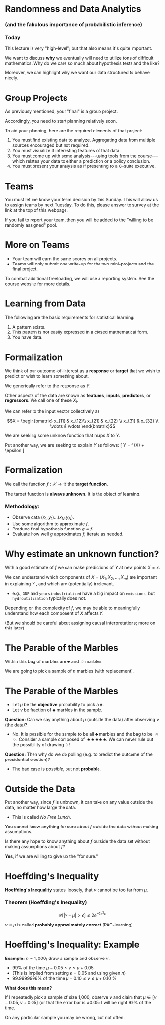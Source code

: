 <!-- slide -->

# Randomness and Data Analytics

### (and the fabulous importance of probabilistic inference)

<!-- slide -->

### Today

This lecture is very "high-level"; but that also means it's quite important.

We want to discuss **why** we eventually will need to utilize tons of difficult mathematics. Why do we care so much about hypothesis tests and the like?

Moreover, we can highlight why we want our data structured to behave nicely.

<!-- slide -->
# Group Projects

As previousy mentioned, your "final" is a group project.

Accordingly, you need to start planning relatively soon.

To aid your planning, here are the required elements of that project:

1. You must find existing data to analyze. Aggregating data from multiple sources encouraged but not required.
2. You must visualize 3 interesting features of that data.
3. You must come up with some analysis---using tools from the course---which relates your data to either a prediction or a policy conclusion.
4. You must present your analysis as if presenting to a C-suite executive.

<!-- slide -->
# Teams

You must let me know your team decision by this Sunday. This will allow us to assign teams by next Tuesday. To do this, please answer to survey at the link at the top of this webpage.

If you fail to report your team, then you will be added to the "willing to be randomly assigned" pool.


<!-- slide -->
# More on Teams

- Your team will earn the same scores on all projects.
- Teams will only submit one write-up for the two mini-projects and the final project. 

To combat additional freeloading, we will use a reporting system. See the course website for more details.

<!-- slide -->
# Learning from Data

The following are the basic requirements for statistical learning:

1. A pattern exists.
2. This pattern is not easily expressed in a closed mathematical form.
3. You have data.

<!-- slide -->
# Formalization

We think of our outcome-of-interest as a **response** or **target** that we wish to predict or wish to learn something about.

We generically refer to the response as $Y$.

Other aspects of the data are known as **features**, **inputs**, **predictors**, or **regressors**. We call one of these $X_i$.

We can refer to the input vector collectively as

$$X = \begin{bmatrix} x_{11} & x_{12}\\
x_{21} & x_{22} \\
x_{31} & x_{32} \\
\vdots & \vdots
\end{bmatrix}$$

We are seeking some unknow function that maps $X$ to $Y$.

Put another way, we are seeking to explain $Y$ as follows:
\[
Y = f (X) + \epsilon
\]

<!-- slide -->
# Formalization

We call the function $f : \mathcal{X} \to \mathcal{Y}$ the **target function**.

The target function is **always unknown**. It is the object of learning.

### Methodology:
- Observe data $(x_1, y_1) \dots (x_N, y_N)$.
- Use some algorithm to approximate $f$.
- Produce final hypothesis function $g \approx f$.
- Evaluate how well $g$ approximates $f$; iterate as needed.


<!-- slide -->
# Why estimate an unknown function?

With a good estimate of $f$ we can make predictions of $Y$ at new points $X = x$.

We can understand which components of $X = (X_1, X_2, \dots , X_m)$ are important in explaining $Y$ , and which are (potentially) irrelevant.

- e.g., `GDP` and `yearsindustrialized` have a big impact on `emissions`, but `hydroutilization` typically does not.

Depending on the complexity of $f$, we may be able to meaningfully understand how each component of $X$ affects $Y$.

(But we should be careful about assigning causal interpretations; more on this later)


<!-- slide -->

# The Parable of the Marbles

Within this bag of marbles are $\clubsuit$ and $\diamondsuit$ marbles

We are going to pick a sample of $n$ marbles (with replacement).

<!-- slide -->
# The Parable of the Marbles

- Let $\mu$ be the **objective** probability to pick a $\clubsuit$.
- Let $\nu$ be fraction of $\clubsuit$ marbles in the sample.

**Question:** Can we say anything about $\mu$ (outside the data) after observing $\nu$ (the data)?

- No. It is possible for the sample to be all $\clubsuit$ marbles and the bag to be $\approx \diamondsuit$. Consider a sample composed of  $~\clubsuit~\clubsuit~\clubsuit~\clubsuit~\clubsuit$. We can never rule out the possibility of drawing $\diamondsuit$!

**Question:** Then why do we do polling (e.g. to predict the outcome of the presidential election)?
- The bad case is *possible*, but not **probable**.

<!-- slide -->

# Outside the Data

Put another way, since $f$ is unknown, it can take on any value outside the data, no matter how large the data.

- This is called *No Free Lunch*.

You cannot know anything for sure about $f$ outside the data without making assumptions.

Is there any hope to know anything about $f$ outside the data set without making assumptions about $f$?

**Yes**, if we are willing to give up the "for sure."

<!-- slide -->

# Hoeffding's Inequality

**Hoeffding's Inequality** states, loosely, that $\nu$ cannot be too far from $\mu$.

### Theorem (Hoeffding's Inequality)
$$
\mathbb{P} \left [ | \nu - \mu |  > \epsilon \right ] \leq  2 e^{-2\epsilon^2 n}
$$

$\nu \approx \mu$ is called **probably approximately correct** (PAC-learning)

<!-- slide -->
# Hoeffding's Inequality: Example
**Example:** $n = 1, 000$; draw a sample and observe $\nu$.


- 99\% of the time $\mu - 0.05 \leq \nu \leq \mu + 0.05$
- (This is implied from setting $\epsilon = 0.05$ and using given $n$)
- 99.9999996\% of the time $\mu - 0.10 \leq \nu \leq \mu + 0.10$ %


**What does this mean?**

If I repeatedly pick a sample of size 1,000, observe $\nu$ and claim that
$\mu \in  [\nu - 0.05, \nu + 0.05]$ (or that the error bar is $\pm 0.05$) I will be right 99\% of the time.

On any particular sample you may be wrong, but not often.
